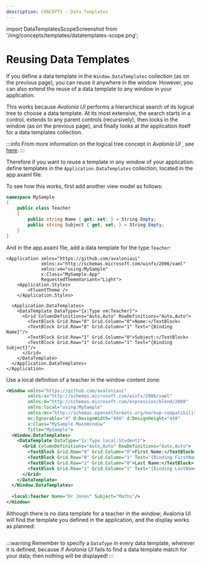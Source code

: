 ```yaml
---
description: CONCEPTS - Data Templates
---
```


import DataTemplatesScopeScreenshot from '/img/concepts/templates/datatemplates-scope.png';

# Reusing Data Templates

If you define a data template in the `Window.DataTemplates` collection (as on the previous page), you can reuse it anywhere in the window. However, you can also extend the reuse of a data template to any window in your application.

This works because _Avalonia UI_ performs a hierarchical search of its logical tree to choose a data template. At its most extensive, the search starts in a control, extends to any parent controls (recursively), then looks in the window (as on the previous page), and finally looks at the application itself for a data templates collection.

:::info
From more information on the logical tree concept in _Avalonia UI_ , see [here](../ui-composition.md).
:::

Therefore if you want to reuse a template in any window of your application: define templates in the `Application.DataTemplates` collection, located in the app.axaml file.

To see how this works, first add another view model as follows:

```csharp
namespace MySample
{
    public class Teacher
    {
        public string Name { get; set; } = String.Empty;
        public string Subject { get; set; } = String.Empty;
    }
}
```

And in the app.axaml file, add a data template for the type `Teacher`:

```markup
<Application xmlns="https://github.com/avaloniaui"
             xmlns:x="http://schemas.microsoft.com/winfx/2006/xaml"
             xmlns:vm="using:MySample"
             x:Class="MySample.App"
             RequestedThemeVariant="Light">
    <Application.Styles>
        <FluentTheme />
    </Application.Styles>

  <Application.DataTemplates>
    <DataTemplate DataType="{x:Type vm:Teacher}">
      <Grid ColumnDefinitions="Auto,Auto" RowDefinitions="Auto,Auto">
        <TextBlock Grid.Row="0" Grid.Column="0">Name:</TextBlock>
        <TextBlock Grid.Row="0" Grid.Column="1" Text="{Binding Name}"/>
        <TextBlock Grid.Row="1" Grid.Column="0">Subject:</TextBlock>
        <TextBlock Grid.Row="1" Grid.Column="1" Text="{Binding Subject}"/>
      </Grid>
    </DataTemplate>
  </Application.DataTemplates>
</Application>
```

Use a local definition of a teacher in the window content zone:

```xml
<Window xmlns="https://github.com/avaloniaui"
        xmlns:x="http://schemas.microsoft.com/winfx/2006/xaml"
        xmlns:d="http://schemas.microsoft.com/expression/blend/2008"
        xmlns:local="using:MySample"
        xmlns:mc="http://schemas.openxmlformats.org/markup-compatibility/2006"
        mc:Ignorable="d" d:DesignWidth="800" d:DesignHeight="450"
        x:Class="MySample.MainWindow"
        Title="MySample">
  <Window.DataTemplates>
    <DataTemplate DataType="{x:Type local:Student}">
      <Grid ColumnDefinitions="Auto,Auto" RowDefinitions="Auto,Auto">
        <TextBlock Grid.Row="0" Grid.Column="0">First Name:</TextBlock>
        <TextBlock Grid.Row="0" Grid.Column="1" Text="{Binding FirstName}"/>
        <TextBlock Grid.Row="1" Grid.Column="0">Last Name:</TextBlock>
        <TextBlock Grid.Row="1" Grid.Column="1" Text="{Binding LastName}"/>
      </Grid>
    </DataTemplate>
  </Window.DataTemplates>
  
  <local:Teacher Name="Dr Jones" Subject="Maths"/>
</Window>
```

Although there is no data template for a teacher in the window; Avalonia UI will find the template you defined in the application, and the display works as planned:

<img src={DataTemplatesScopeScreenshot} alt=""/>

:::warning
Remember to specify a `DataType` in every data template, wherever it is defined, because if _Avalonia UI_ fails to find a data template match for your data; then nothing will be displayed!
:::

>
